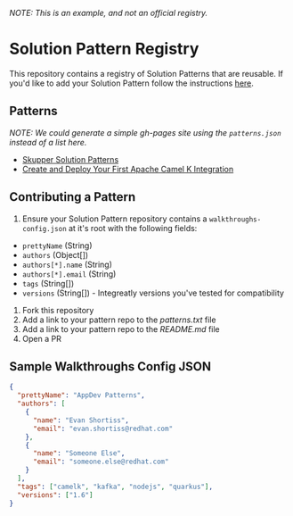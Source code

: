 _NOTE: This is an example, and not an official registry._

# Solution Pattern Registry

This repository contains a registry of Solution Patterns that are reusable. If
you'd like to add your Solution Pattern follow the instructions
[here](#contributing-a-pattern).

## Patterns

_NOTE: We could generate a simple gh-pages site using the `patterns.json` instead of a list here._

* [Skupper Solution Patterns](https://github.com/pwright/skupper-solution-pattern)
* [Create and Deploy Your First Apache Camel K Integration](https://github.com/redhat-integration/camelk-basic-solution-pattern)

## Contributing a Pattern
1. Ensure your Solution Pattern repository contains a `walkthroughs-config.json` at it's root with the following fields:
  * `prettyName` (String)
  * `authors` (Object[])
  * `authors[*].name` (String)
  * `authors[*].email` (String)
  * `tags` (String[])
  * `versions` (String[]) - Integreatly versions you've tested for compatibility
1. Fork this repository
1. Add a link to your pattern repo to the *patterns.txt* file
1. Add a link to your pattern repo to the *README.md* file
1. Open a PR


## Sample Walkthroughs Config JSON
```json
{
  "prettyName": "AppDev Patterns",
  "authors": [
    {
      "name": "Evan Shortiss",
      "email": "evan.shortiss@redhat.com"
    },
    {
      "name": "Someone Else",
      "email": "someone.else@redhat.com"
    }
  ],
  "tags": ["camelk", "kafka", "nodejs", "quarkus"],
  "versions": ["1.6"]
}
```
